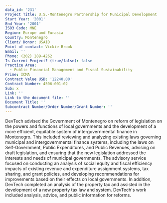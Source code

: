```yaml
---
data_id: '231'
Project Title: U.S.-Montenegro Partnership for Municipal Development
Start Year: '2001'
End Year: '2001'
ISO3 Code: MNE
Region: Europe and Eurasia
Country: Montenegro
Client/ Donor: USAID
Point of contact: Vickie Brook
Email: ''
Phone: (202) 289-4262
Is Current Project? (true/false): false
Practice Area:
  - Public Financial Management and Fiscal Sustainability
Prime: ICMA
Contract Value USD: '12240.00'
Contract Number: 4506-001-02
Sub: x
Link: ''
Link to the document file: ''
Document Title: ''
Subcontract Number/Order Number/Grant Number: ''
---
```


DevTech advised the Government of Montenegro on reform of legislation on the powers and functions of local governments and the development of a more efficient, equitable system of intergovernmental finance in Montenegro. This included reviewing and analyzing existing laws governing municipal and intergovernmental finance systems, including the laws on Self-Government, Public Expenditures, and Public Revenues, advising on draft legislation, and ensuring that the new legislation addressed the interests and needs of municipal governments. The advisory service focused on conducting an analysis of social equity and fiscal efficiency impacts of existing revenue and expenditure assignment systems, tax sharing, and grant policies, and developing recommendations for improvements based on their effects on local governments. In addition, DevTech completed an analysis of the property tax and assisted in the development of a new property tax law and system. DevTech's work included analysis, advice, and public information for reforms.